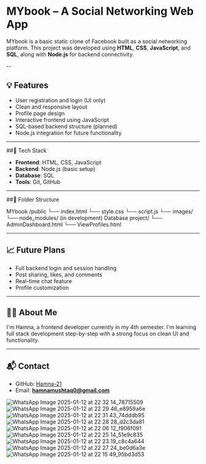 # MYbook – A Social Networking Web App

MYbook is a basic static clone of Facebook built as a social networking platform. This project was developed using **HTML**, **CSS**, **JavaScript**, and **SQL**, along with **Node.js** for backend connectivity.

--

## 💡 Features

- User registration and login (UI only)
- Clean and responsive layout
- Profile page design
- Interactive frontend using JavaScript
- SQL-based backend structure (planned)
- Node.js integration for future functionality

---

##🔧 Tech Stack

- **Frontend**: HTML, CSS, JavaScript
- **Backend**: Node.js (basic setup)
- **Database**: SQL
- **Tools**: Git, GitHub

---

##📁 Folder Structure

MYbook
/public
└── index.html
└── style.css
└── script.js
└── images/
└── node_modules/ (in development)
Database project/
└── AdminDashboard.html
└── ViewProfiles.html

---

## 📈 Future Plans

- Full backend login and session handling
- Post sharing, likes, and comments
- Real-time chat feature
- Profile customization

---

## 🙋‍♀️ About Me

I'm Hamna, a frontend developer currently in my 4th semester. I'm learning full stack development step-by-step with a strong focus on clean UI and functionality.

---

## 📬 Contact

- GitHub: [Hamna-21](https://github.com/Hamna-21)
- Email: **hamnamushtaq0@gmail.com**

![WhatsApp Image 2025-01-12 at 22 32 14_78715509](https://github.com/user-attachments/assets/b2a47c30-0f6d-40ed-9ffa-53bbd7f96d04)
![WhatsApp Image 2025-01-12 at 22 29 46_e8959a6e](https://github.com/user-attachments/assets/ab1dd925-3267-455a-93f6-71822dc3968d)
![WhatsApp Image 2025-01-12 at 22 31 43_74dddb95](https://github.com/user-attachments/assets/2def0fe2-597d-4c9e-a0d4-5c03f3111f9b)
![WhatsApp Image 2025-01-12 at 22 28 28_d2c3da81](https://github.com/user-attachments/assets/2dcf3f81-7c73-42ae-a131-1a2026621233)
![WhatsApp Image 2025-01-12 at 22 06 12_f906f091](https://github.com/user-attachments/assets/049c5d01-acdf-4fcd-bd02-4427d98da61c)
![WhatsApp Image 2025-01-12 at 22 25 14_51e9c835](https://github.com/user-attachments/assets/81e59860-522a-4828-9f29-f24a5c3f6254)
![WhatsApp Image 2025-01-12 at 22 23 19_c8c4a644](https://github.com/user-attachments/assets/e30fd077-75b9-4a1e-a94e-9325c785e866)
![WhatsApp Image 2025-01-12 at 22 27 24_be0d6a3e](https://github.com/user-attachments/assets/20a4f479-b555-437a-b07a-30709ad3c36e)
![WhatsApp Image 2025-01-12 at 22 15 49_95bd3d53](https://github.com/user-attachments/assets/89f77072-8456-48ca-8a01-3637e7c23efa)
